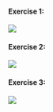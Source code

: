 
<p align="center">
  <h4>Exercise 1:</h4>
  <img src="https://i.imgur.com/q0B6wCM.png"/>
  <h4>Exercise 2:</h4>
  <img src="https://i.imgur.com/91d6BWA.png"/>
  <h4>Exercise 3:</h4>
  <img src="https://i.imgur.com/KYdAHOY.png"/>
  
</p>
